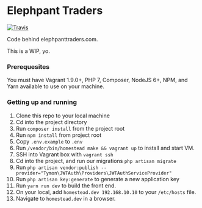 # Elephpant Traders

[![Travis](https://img.shields.io/travis/rust-lang/rust.svg)](github.com/matthewtrask/elephpant-traders)

Code behind elephpanttraders.com. 

This is a WIP, yo.

### Prerequesites 

You must have Vagrant 1.9.0+, PHP 7, Composer, NodeJS 6+, NPM, and Yarn available to use on your machine.


### Getting up and running
1. Clone this repo to your local machine
2. Cd into the project directory
3. Run `composer install` from the project root
4. Run `npm install` from project root
5. Copy `.env.example` to `.env`
6. Run `/vendor/bin/homestead make && vagrant up` to install and start VM.
7. SSH into Vagrant box with `vagrant ssh`
8. Cd into the project, and run our migrations `php artisan migrate`
9. Run `php artisan vendor:publish --provider="Tymon\JWTAuth\Providers\JWTAuthServiceProvider"`
10. Run `php artisan key:generate` to generate a new application key
11. Run `yarn run dev` to build the front end.
12. On your local, add `homestead.dev 192.168.10.10` to your `/etc/hosts` file.
13. Navigate to `homestead.dev` in a browser. 
